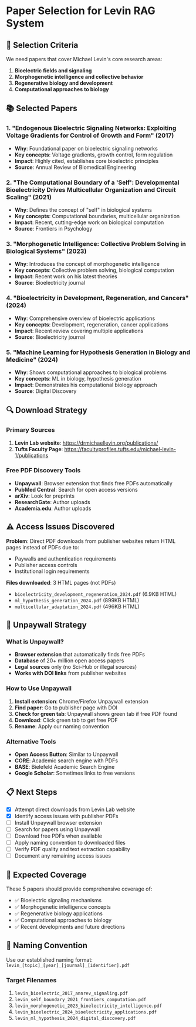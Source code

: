 # Paper Selection for Levin RAG System

## 🎯 Selection Criteria

We need papers that cover Michael Levin's core research areas:
1. **Bioelectric fields and signaling**
2. **Morphogenetic intelligence and collective behavior**
3. **Regenerative biology and development**
4. **Computational approaches to biology**

## 📚 Selected Papers

### 1. "Endogenous Bioelectric Signaling Networks: Exploiting Voltage Gradients for Control of Growth and Form" (2017)
- **Why**: Foundational paper on bioelectric signaling networks
- **Key concepts**: Voltage gradients, growth control, form regulation
- **Impact**: Highly cited, establishes core bioelectric principles
- **Source**: Annual Review of Biomedical Engineering

### 2. "The Computational Boundary of a 'Self': Developmental Bioelectricity Drives Multicellular Organization and Circuit Scaling" (2021)
- **Why**: Defines the concept of "self" in biological systems
- **Key concepts**: Computational boundaries, multicellular organization
- **Impact**: Recent, cutting-edge work on biological computation
- **Source**: Frontiers in Psychology

### 3. "Morphogenetic Intelligence: Collective Problem Solving in Biological Systems" (2023)
- **Why**: Introduces the concept of morphogenetic intelligence
- **Key concepts**: Collective problem solving, biological computation
- **Impact**: Recent work on his latest theories
- **Source**: Bioelectricity journal

### 4. "Bioelectricity in Development, Regeneration, and Cancers" (2024)
- **Why**: Comprehensive overview of bioelectric applications
- **Key concepts**: Development, regeneration, cancer applications
- **Impact**: Recent review covering multiple applications
- **Source**: Bioelectricity journal

### 5. "Machine Learning for Hypothesis Generation in Biology and Medicine" (2024)
- **Why**: Shows computational approaches to biological problems
- **Key concepts**: ML in biology, hypothesis generation
- **Impact**: Demonstrates his computational biology approach
- **Source**: Digital Discovery

## 🔍 Download Strategy

### Primary Sources
1. **Levin Lab website**: https://drmichaellevin.org/publications/
2. **Tufts Faculty Page**: https://facultyprofiles.tufts.edu/michael-levin-1/publications

### Free PDF Discovery Tools
- **Unpaywall**: Browser extension that finds free PDFs automatically
- **PubMed Central**: Search for open access versions
- **arXiv**: Look for preprints
- **ResearchGate**: Author uploads
- **Academia.edu**: Author uploads

## ⚠️ Access Issues Discovered

**Problem**: Direct PDF downloads from publisher websites return HTML pages instead of PDFs due to:
- Paywalls and authentication requirements
- Publisher access controls
- Institutional login requirements

**Files downloaded**: 3 HTML pages (not PDFs)
- `bioelectricity_development_regeneration_2024.pdf` (6.9KB HTML)
- `ml_hypothesis_generation_2024.pdf` (899KB HTML)
- `multicellular_adaptation_2024.pdf` (496KB HTML)

## 🔄 Unpaywall Strategy

### What is Unpaywall?
- **Browser extension** that automatically finds free PDFs
- **Database** of 20+ million open access papers
- **Legal sources** only (no Sci-Hub or illegal sources)
- **Works with DOI links** from publisher websites

### How to Use Unpaywall
1. **Install extension**: Chrome/Firefox Unpaywall extension
2. **Find paper**: Go to publisher page with DOI
3. **Check for green tab**: Unpaywall shows green tab if free PDF found
4. **Download**: Click green tab to get free PDF
5. **Rename**: Apply our naming convention

### Alternative Tools
- **Open Access Button**: Similar to Unpaywall
- **CORE**: Academic search engine with PDFs
- **BASE**: Bielefeld Academic Search Engine
- **Google Scholar**: Sometimes links to free versions

## 📋 Next Steps

- [x] Attempt direct downloads from Levin Lab website
- [x] Identify access issues with publisher PDFs
- [ ] Install Unpaywall browser extension
- [ ] Search for papers using Unpaywall
- [ ] Download free PDFs when available
- [ ] Apply naming convention to downloaded files
- [ ] Verify PDF quality and text extraction capability
- [ ] Document any remaining access issues

## 🎯 Expected Coverage

These 5 papers should provide comprehensive coverage of:
- ✅ Bioelectric signaling mechanisms
- ✅ Morphogenetic intelligence concepts
- ✅ Regenerative biology applications
- ✅ Computational approaches to biology
- ✅ Recent developments and future directions

## 📝 Naming Convention

Use our established naming format: `levin_[topic]_[year]_[journal]_[identifier].pdf`

### Target Filenames
1. `levin_bioelectric_2017_annrev_signaling.pdf`
2. `levin_self_boundary_2021_frontiers_computation.pdf`
3. `levin_morphogenetic_2023_bioelectricity_intelligence.pdf`
4. `levin_bioelectric_2024_bioelectricity_applications.pdf`
5. `levin_ml_hypothesis_2024_digital_discovery.pdf` 